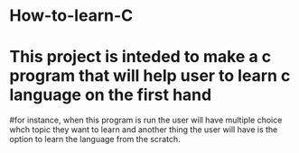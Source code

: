 # How-to-learn-C
# This project is inteded to make a c program that will help user to learn c language on the first hand 
#for instance, when this program is run the user will have multiple choice whch topic they want to learn and another thing the user will have is the option to learn the language from the scratch.

